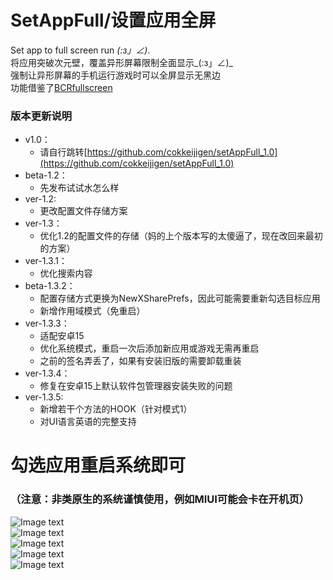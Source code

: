 # SetAppFull/设置应用全屏
Set app to full screen run _(:з」∠)_.<br>
将应用突破次元壁，覆盖异形屏幕限制全面显示_(:з」∠)_<br>
强制让异形屏幕的手机运行游戏时可以全屏显示无黑边<br>
功能借鉴了[BCRfullscreen](https://github.com/KitsunePie/BCRfullscreen)<br>

### 版本更新说明<br>
- v1.0：
    - 请自行跳转[https://github.com/cokkeijigen/setAppFull_1.0](https://github.com/cokkeijigen/setAppFull_1.0)
- beta-1.2：
   - 先发布试试水怎么样
- ver-1.2: 
   - 更改配置文件存储方案
- ver-1.3： 
   - 优化1.2的配置文件的存储（妈的上个版本写的太傻逼了，现在改回来最初的方案）
- ver-1.3.1：
   - 优化搜索内容
- beta-1.3.2：
   - 配置存储方式更换为NewXSharePrefs，因此可能需要重新勾选目标应用
   - 新增作用域模式（免重启）
- ver-1.3.3：
   - 适配安卓15
   - 优化系统模式，重启一次后添加新应用或游戏无需再重启
   - 之前的签名弄丢了，如果有安装旧版的需要卸载重装
- ver-1.3.4：
  - 修复在安卓15上默认软件包管理器安装失败的问题
- ver-1.3.5:
  - 新增若干个方法的HOOK（针对模式1）
  - 对UI语言英语的完整支持
# 勾选应用重启系统即可 <br>
### （注意：非类原生的系统谨慎使用，例如MIUI可能会卡在开机页）<br>
![Image text](https://raw.githubusercontent.com/cokkeijigen/setAppFull/master/Pictures/image0.png)<br>
![Image text](https://raw.githubusercontent.com/cokkeijigen/setAppFull/master/Pictures/image.png)<br>
![Image text](https://raw.githubusercontent.com/cokkeijigen/setAppFull/master/Pictures/image3.png)<br>
![Image text](https://raw.githubusercontent.com/cokkeijigen/setAppFull/master/Pictures/image1.png)<br>
![Image text](https://raw.githubusercontent.com/cokkeijigen/setAppFull/master/Pictures/image2.png)<br>

